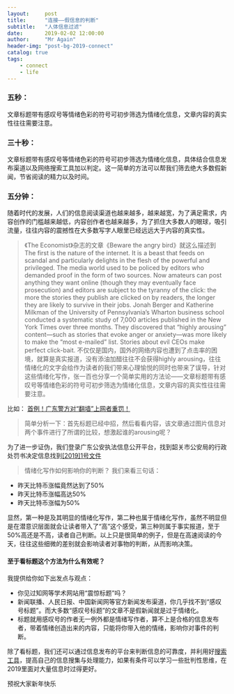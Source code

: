 ```yaml
---
layout:     post
title:      "连接——假信息的判断"
subtitle:   "人体信息过滤"
date:       2019-02-02 12:00:00
author:     "Mr Again"
header-img: "post-bg-2019-connect"
catalog: true
tags:
    - connect
    - life
---
```



### 五秒：
文章标题带有感叹号等情绪色彩的符号可初步筛选为情绪化信息，文章内容的真实性往往需要注意。

### 三十秒：
文章标题带有感叹号等情绪色彩的符号可初步筛选为情绪化信息，具体结合信息发布渠道以及网络搜索工具加以判定。这一简单的方法可以帮我们筛去绝大多数假新闻，节省阅读的精力以及时间。

### 五分钟：
随着时代的发展，人们的信息阅读渠道也越来越多，越来越宽，为了满足需求，内容创作的门槛越来越低，内容创作者也越来越多，为了抓住大多数人的眼球，吸引流量，往往内容的震撼性在大多数写字人眼里已经远远大于内容的真实性。
>《The Economist》杂志的文章《Beware the angry bird》就这么描述到
The first is the nature of the internet. It is a beast that feeds on scandal and particularly delights in the flesh of the powerful and privileged. The media world used to be policed by editors who demanded proof in the form of two sources. Now amateurs can post anything they want online (though they may eventually face prosecution) and editors are subject to the tyranny of the click: the more the stories they publish are clicked on by readers, the longer they are likely to survive in their jobs. 
Jonah Berger and Katherine Milkman of the University of Pennsylvania’s Wharton business school conducted a systematic study of 7,000 articles published in the  New York Times  over three months. They discovered that “highly arousing” content—such as stories that evoke anger or anxiety—was more likely to make the “most e-mailed” list. Stories about evil CEOs make perfect click-bait.
不仅仅是国内，国外的网络内容也遭到了点击率的困境，就算是真实报道，没有添油加醋往往不会获得highly arousing，往往情绪化的文字会给作为读者的我们带来心理愉悦的同时也带来了误导，针对这些情绪化写作，张一百也分享一个简单实用的方法论——文章标题带有感叹号等情绪色彩的符号可初步筛选为情绪化信息，文章内容的真实性往往需要注意。

比如：
[首例！广东警方对“翻墙”上网者重罚！](https://mp.weixin.qq.com/s/JbVeVgBuE_uC7NlzrtBXZQ)
>简单分析一下：首先标题已经中招，然后看看内容，该文章通过图片信息对两个事件进行了所谓的比较，想激起谁的arousing呢？

为了进一步证伪，我们登录广东公安执法信息公开平台，找到韶关市公安局的行政处罚书决定信息找到[[2019]1号文件](http://www.gdgafz.alldayfilm.com/bookDetail.html?type=1&id=1169775)

>情绪化写作如何影响你的判断？
我们来看三句话：
* 昨天比特币涨幅竟然达到了50%
* 昨天比特币涨幅高达50%
* 昨天比特币涨幅为50%

显然，第一种是及其明显的情绪化写作，第二种也属于情绪化写作，虽然不明显但是在潜意识层面就会让读者带入了“高”这个感受，第三种则属于事实报道，至于50%高还是不高，读者自己判断。以上只是很简单的例子，但是在高速阅读的今天，往往这些细微的差别就会影响读者对事物的判断，从而影响决策。

#### 至于看标题这个方法为什么有效呢？
我提供给你如下出发点与观点：
* 你见过知网等学术网站用“震惊标题”吗？
* 新闻联播、人民日报、中国新闻网等官方新闻发布渠道，你几乎找不到“感叹号标题”。而大多数“感叹号标题”的文章不是假新闻就是过于情绪化。
* 标题就用感叹号的作者无一例外都是情绪写作者，算不上是合格的信息发布者，带着情绪创造出来的内容，只能将你带入他的情绪，影响你对事件的判断。

除了看标题，我们还可以通过信息发布的平台来判断信息的可靠度，并利用好[搜索工具](https://mp.weixin.qq.com/s?__biz=MzI5MDM4NTYwOA==&mid=2247486889&idx=1&sn=1007153800db11c46957f21b53cf9d22&chksm=ec21f60edb567f18f4abe553f9a5451ff57340d248bd87b5d58151fab6dd2a7ae5513834a69b&scene=0&subscene=131&clicktime=1549072970&ascene=7&devicetype=android-25&version=2700003c&nettype=cmnet&abtest_cookie=BQABAAoACwASABMAFAAFACOXHgBamR4Am5keAJ2ZHgDRmR4AAAA%3D&lang=en&pass_ticket=iYGb7VxBgfLtC04vB2AT7xcPinSKxiGR0M7d8WabY5vmTIRc1Fo3JmeXSC9KwnOJ&wx_header=1)，提高自己的信息搜集与处理能力，如果有条件可以学习一些批判性思维，在2019里面对大量信息时过得更好。

预祝大家新年快乐